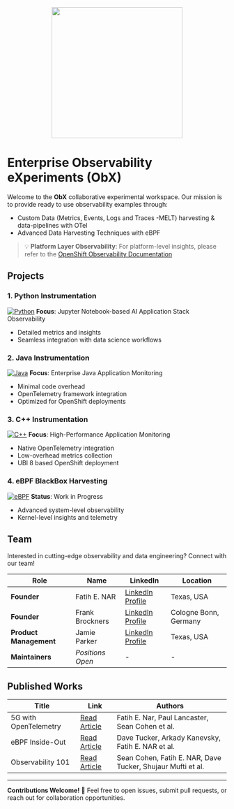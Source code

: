 <div align="center">
    <img src="https://raw.githubusercontent.com/tme-osx/Telco-ObX/refs/heads/main/image/logo.png" width="300"/>
</div>

# Enterprise Observability eXperiments (ObX)
Welcome to the **ObX** collaborative experimental workspace. Our mission is to provide ready to use observability examples through:
- Custom Data (Metrics, Events, Logs and Traces -MELT) harvesting & data-pipelines with OTel
- Advanced Data Harvesting Techniques with eBPF

> 💡 **Platform Layer Observability**: For platform-level insights, please refer to the [OpenShift Observability Documentation](https://docs.openshift.com/container-platform/4.17/observability/overview/index.html)

## Projects

### 1. Python Instrumentation
[![Python](https://img.shields.io/badge/Python-Instrumentation-blue?logo=python)](https://github.com/tme-osx/Telco-ObX/tree/main/python)
**Focus**: Jupyter Notebook-based AI Application Stack Observability
- Detailed metrics and insights
- Seamless integration with data science workflows

### 2. Java Instrumentation
[![Java](https://img.shields.io/badge/Java-Instrumentation-red?logo=java)](https://github.com/tme-osx/Telco-ObX/tree/main/java)
**Focus**: Enterprise Java Application Monitoring
- Minimal code overhead
- OpenTelemetry framework integration
- Optimized for OpenShift deployments

### 3. C++ Instrumentation
[![C++](https://img.shields.io/badge/C++-Instrumentation-purple?logo=cplusplus)](https://github.com/tme-osx/Telco-ObX/tree/main/cpp)
**Focus**: High-Performance Application Monitoring
- Native OpenTelemetry integration
- Low-overhead metrics collection
- UBI 8 based OpenShift deployment

### 4. eBPF BlackBox Harvesting
[![eBPF](https://img.shields.io/badge/eBPF-Work%20in%20Progress-green)](https://github.com/tme-osx/Telco-ObX)
**Status**: Work in Progress
- Advanced system-level observability
- Kernel-level insights and telemetry

## Team
Interested in cutting-edge observability and data engineering? Connect with our team!

| **Role** | **Name** | **LinkedIn** | **Location** |
|----------|----------|--------------|--------------|
| **Founder** | Fatih E. NAR | [LinkedIn Profile](https://www.linkedin.com/in/fenar/) | Texas, USA |
| **Founder** | Frank Brockners | [LinkedIn Profile](https://www.linkedin.com/in/frank-brockners-6751842/) | Cologne Bonn, Germany |
| **Product Management** | Jamie Parker | [LinkedIn Profile](https://www.linkedin.com/in/jamiecprince/) | Texas, USA |
| **Maintainers** | *Positions Open* | - | - |

## Published Works
| Title | Link | Authors |
|-------|------|---------|
| 5G with OpenTelemetry | [Read Article](https://medium.com/open-5g-hypercore/5g-open-telemetry-otel-bccf100e753f) | Fatih E. Nar, Paul Lancaster, Sean Cohen et al. |
| eBPF Inside-Out | [Read Article](https://medium.com/open-5g-hypercore/episode-xvii-bkeeper-a23882feb75) | Dave Tucker, Arkady Kanevsky, Fatih E. NAR et al. |
| Observability 101 | [Read Article](https://medium.com/open-5g-hypercore/episode-xvi-the-eye-of-the-bee-holder-a8e81be2dfa2) | Sean Cohen, Fatih E. NAR, Dave Tucker, Shujaur Mufti et al. |

---
**Contributions Welcome!** 🤝 Feel free to open issues, submit pull requests, or reach out for collaboration opportunities.
